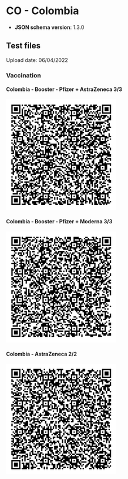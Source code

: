 # CO - Colombia

- **JSON schema version**: 1.3.0

## Test files

Upload date: 06/04/2022

### Vaccination

#### Colombia - Booster - Pfizer + AstraZeneca 3/3

<img src="VAC_BOOSTER_PFIZER_AZ.png" width="300">

#### Colombia - Booster - Pfizer + Moderna 3/3

<img src="VAC_BOOSTER_PFIZER_MODERNA.png" width="300">

#### Colombia - AstraZeneca 2/2

<img src="VAC_TWO_AZ.png" width="300">